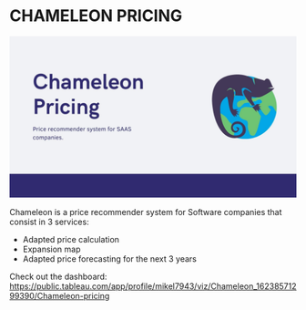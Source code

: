 # CHAMELEON PRICING
![Logo](https://github.com/mikelvallejo/chameleon-pricing/blob/main/ChameleonPricing.jpg)

Chameleon is a price recommender system for Software companies that consist in 3 services:

 - Adapted price calculation
 - Expansion map
 - Adapted price forecasting for the next 3 years

 
Check out the dashboard:
https://public.tableau.com/app/profile/mikel7943/viz/Chameleon_16238571299390/Chameleon-pricing